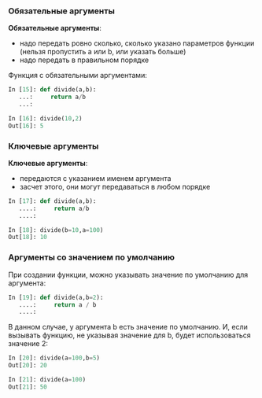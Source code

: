 ### Обязательные аргументы
__Обязательные аргументы__:
* надо передать ровно сколько, сколько указано параметров функции (нельзя пропустить a или b, или указать больше)
* надо передать в правильном порядке

Функция с обязательными аргументами:
```python
In [15]: def divide(a,b):
   ...:     return a/b
   ...: 

In [16]: divide(10,2)
Out[16]: 5
```

### Ключевые аргументы
__Ключевые аргументы__:
* передаются с указанием именем аргумента
* засчет этого, они могут передаваться в любом порядке

```python
In [17]: def divide(a,b):
   ....:     return a/b
   ....: 

In [18]: divide(b=10,a=100)
Out[18]: 10
```

### Аргументы со значением по умолчанию
При создании функции, можно указывать значение по умолчанию для аргумента:
```python
In [19]: def divide(a,b=2):
   ....:     return a / b
   ....: 
```

В данном случае, у аргумента b есть значение по умолчанию. И, если вызывать функцию, не указывая значение для b, будет использоваться значение 2:
```python
In [20]: divide(a=100,b=5)
Out[20]: 20

In [21]: divide(a=100)
Out[21]: 50
```

